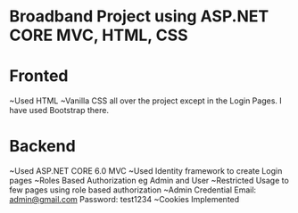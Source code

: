 # Broadband Project using ASP.NET CORE MVC, HTML, CSS

# Fronted
~Used HTML
~Vanilla CSS all over the project except in the Login Pages. I have used Bootstrap there.

# Backend
~Used ASP.NET CORE 6.0 MVC
~Used Identity framework to create Login pages
~Roles Based Authorization eg Admin and User
~Restricted Usage to few pages using role based authorization
~Admin Credential
  Email: admin@gmail.com
  Password: test1234
~Cookies Implemented


